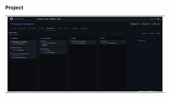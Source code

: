 ### Project

<table align="center" >
  <tr>
    <td align="center" style="padding=0;width=50%;">
      <img align="center" style="padding=0;" src="../images/proyect.png" />
    </td>
  </tr>
</table>

